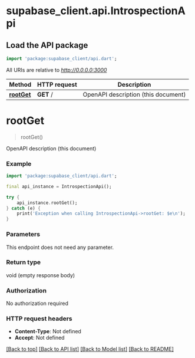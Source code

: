 # supabase_client.api.IntrospectionApi

## Load the API package
```dart
import 'package:supabase_client/api.dart';
```

All URIs are relative to *http://0.0.0.0:3000*

Method | HTTP request | Description
------------- | ------------- | -------------
[**rootGet**](IntrospectionApi.md#rootget) | **GET** / | OpenAPI description (this document)


# **rootGet**
> rootGet()

OpenAPI description (this document)

### Example
```dart
import 'package:supabase_client/api.dart';

final api_instance = IntrospectionApi();

try {
    api_instance.rootGet();
} catch (e) {
    print('Exception when calling IntrospectionApi->rootGet: $e\n');
}
```

### Parameters
This endpoint does not need any parameter.

### Return type

void (empty response body)

### Authorization

No authorization required

### HTTP request headers

 - **Content-Type**: Not defined
 - **Accept**: Not defined

[[Back to top]](#) [[Back to API list]](../README.md#documentation-for-api-endpoints) [[Back to Model list]](../README.md#documentation-for-models) [[Back to README]](../README.md)

